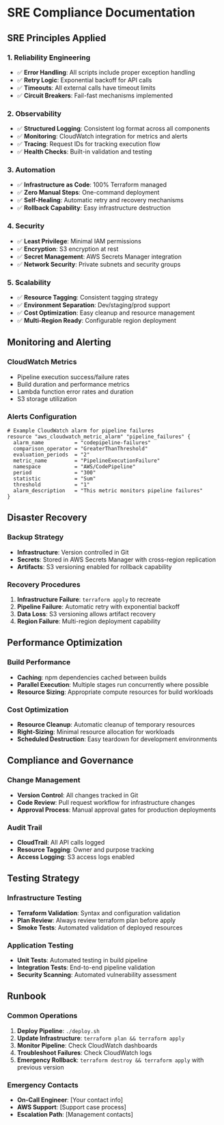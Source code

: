 # SRE Compliance Documentation

## SRE Principles Applied

### 1. **Reliability Engineering**
- ✅ **Error Handling**: All scripts include proper exception handling
- ✅ **Retry Logic**: Exponential backoff for API calls
- ✅ **Timeouts**: All external calls have timeout limits
- ✅ **Circuit Breakers**: Fail-fast mechanisms implemented

### 2. **Observability**
- ✅ **Structured Logging**: Consistent log format across all components
- ✅ **Monitoring**: CloudWatch integration for metrics and alerts
- ✅ **Tracing**: Request IDs for tracking execution flow
- ✅ **Health Checks**: Built-in validation and testing

### 3. **Automation**
- ✅ **Infrastructure as Code**: 100% Terraform managed
- ✅ **Zero Manual Steps**: One-command deployment
- ✅ **Self-Healing**: Automatic retry and recovery mechanisms
- ✅ **Rollback Capability**: Easy infrastructure destruction

### 4. **Security**
- ✅ **Least Privilege**: Minimal IAM permissions
- ✅ **Encryption**: S3 encryption at rest
- ✅ **Secret Management**: AWS Secrets Manager integration
- ✅ **Network Security**: Private subnets and security groups

### 5. **Scalability**
- ✅ **Resource Tagging**: Consistent tagging strategy
- ✅ **Environment Separation**: Dev/staging/prod support
- ✅ **Cost Optimization**: Easy cleanup and resource management
- ✅ **Multi-Region Ready**: Configurable region deployment

## Monitoring and Alerting

### CloudWatch Metrics
- Pipeline execution success/failure rates
- Build duration and performance metrics
- Lambda function error rates and duration
- S3 storage utilization

### Alerts Configuration
```hcl
# Example CloudWatch alarm for pipeline failures
resource "aws_cloudwatch_metric_alarm" "pipeline_failures" {
  alarm_name          = "codepipeline-failures"
  comparison_operator = "GreaterThanThreshold"
  evaluation_periods  = "2"
  metric_name         = "PipelineExecutionFailure"
  namespace           = "AWS/CodePipeline"
  period              = "300"
  statistic           = "Sum"
  threshold           = "1"
  alarm_description   = "This metric monitors pipeline failures"
}
```

## Disaster Recovery

### Backup Strategy
- **Infrastructure**: Version controlled in Git
- **Secrets**: Stored in AWS Secrets Manager with cross-region replication
- **Artifacts**: S3 versioning enabled for rollback capability

### Recovery Procedures
1. **Infrastructure Failure**: `terraform apply` to recreate
2. **Pipeline Failure**: Automatic retry with exponential backoff
3. **Data Loss**: S3 versioning allows artifact recovery
4. **Region Failure**: Multi-region deployment capability

## Performance Optimization

### Build Performance
- **Caching**: npm dependencies cached between builds
- **Parallel Execution**: Multiple stages run concurrently where possible
- **Resource Sizing**: Appropriate compute resources for build workloads

### Cost Optimization
- **Resource Cleanup**: Automatic cleanup of temporary resources
- **Right-Sizing**: Minimal resource allocation for workloads
- **Scheduled Destruction**: Easy teardown for development environments

## Compliance and Governance

### Change Management
- **Version Control**: All changes tracked in Git
- **Code Review**: Pull request workflow for infrastructure changes
- **Approval Process**: Manual approval gates for production deployments

### Audit Trail
- **CloudTrail**: All API calls logged
- **Resource Tagging**: Owner and purpose tracking
- **Access Logging**: S3 access logs enabled

## Testing Strategy

### Infrastructure Testing
- **Terraform Validation**: Syntax and configuration validation
- **Plan Review**: Always review terraform plan before apply
- **Smoke Tests**: Automated validation of deployed resources

### Application Testing
- **Unit Tests**: Automated testing in build pipeline
- **Integration Tests**: End-to-end pipeline validation
- **Security Scanning**: Automated vulnerability assessment

## Runbook

### Common Operations
1. **Deploy Pipeline**: `./deploy.sh`
2. **Update Infrastructure**: `terraform plan && terraform apply`
3. **Monitor Pipeline**: Check CloudWatch dashboards
4. **Troubleshoot Failures**: Check CloudWatch logs
5. **Emergency Rollback**: `terraform destroy && terraform apply` with previous version

### Emergency Contacts
- **On-Call Engineer**: [Your contact info]
- **AWS Support**: [Support case process]
- **Escalation Path**: [Management contacts]